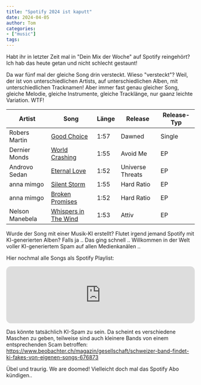 ```yaml
---
title: "Spotify 2024 ist kaputt"
date: 2024-04-05
author: Tom
categories:
- ["music"]
tags:
---
```


Habt ihr in letzter Zeit mal in "Dein Mix der Woche" auf Spotify reingehört? Ich hab das heute getan und nicht schlecht gestaunt!

Da war fünf mal der gleiche Song drin versteckt. Wieso "versteckt"? Weil, der ist von  unterschiedlichen Artists, auf unterschiedlichen Alben, mit unterschiedlichen Tracknamen! Aber immer fast genau gleicher Song, gleiche Melodie, gleiche Instrumente, gleiche Tracklänge, nur gaanz leichte Variation. WTF!

| Artist | Song | Länge | Release | Release-Typ |
| -------- | ------- | ------------| ------- | ------------|
| Robers Martin | [Good Choice](https://open.spotify.com/track/0L47zXRq4NK2j39CR28mZr?si=a16df0e1a17243c9) | 1:57 | Dawned | Single |
| Dernier Monds | [World Crashing](https://open.spotify.com/track/48rDg8R6pRggNRngO6Lbwr?si=2d50e85da6b6493f) | 1:55 | Avoid Me | EP |
| Androvo Sedan | [Eternal Love](https://open.spotify.com/track/2Q6EYdQrfdgE623l1pMMrY?si=599739cdfa894603) | 1:52 | Universe Threats | EP |
| anna mimgo | [Silent Storm](https://open.spotify.com/track/2ovHKYFW6ADUARTA1NFTwE?si=beaa94dedfee495e) | 1:55 | Hard Ratio | EP |
| anna mimgo | [Broken Promises](https://open.spotify.com/track/3EdBvs59euiu70PvNmEssP?si=08c8f76a72b1419e) | 1:52 | Hard Ratio | EP |
| Nelson Manebela | [Whispers in The Wind](https://open.spotify.com/track/5dJS1221AhAkuZoIi5ehs1?si=6598f1894f914baf) | 1:53 | Attiv | EP |

Wurde der Song mit einer Musik-KI erstellt? Flutet irgend jemand Spotify mit KI-generierten Alben? Falls ja .. Das ging schnell .. Willkommen in der Welt voller KI-generiertem Spam auf allen Medienkanälen ..

Hier nochmal alle Songs als Spotify Playlist:

<iframe style="border-radius:12px" src="https://open.spotify.com/embed/playlist/3JyOA94wwDPVpmb7btDyeT?utm_source=generator" width="100%" height="152" frameBorder="0" allowfullscreen="" allow="autoplay; clipboard-write; encrypted-media; fullscreen; picture-in-picture" loading="lazy"></iframe>


Das könnte tatsächlich KI-Spam zu sein. Da scheint es verschiedene  Maschen zu geben, teilweise sind auch kleinere Bands von einem entsprechenden Scam betroffen:
https://www.beobachter.ch/magazin/gesellschaft/schweizer-band-findet-ki-fakes-von-eigenen-songs-676873

Übel und traurig. We are doomed! Vielleicht doch mal das Spotify Abo kündigen..
